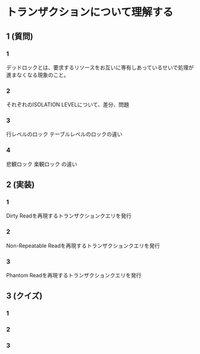 # トランザクションについて理解する

## 1 (質問)

### 1

デッドロックとは、要求するリソースをお互いに専有しあっているせいで処理が進まなくなる現象のこと。

### 2

それぞれのISOLATION LEVELについて、差分、問題

### 3

行レベルのロック
テーブルレベルのロックの違い

### 4

悲観ロック
楽観ロック
の違い

## 2 (実装)

### 1

Dirty Readを再現するトランザクションクエリを発行

### 2

Non-Repeatable Readを再現するトランザクションクエリを発行

### 3

Phantom Readを再現するトランザクションクエリを発行

## 3 (クイズ)

### 1
### 2
### 3
